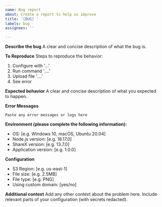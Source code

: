 ```yaml
---
name: Bug report
about: Create a report to help us improve
title: '[BUG] '
labels: bug
assignees: ''

---
```


**Describe the bug**
A clear and concise description of what the bug is.

**To Reproduce**
Steps to reproduce the behavior:
1. Configure with '...'
2. Run command '....'
3. Upload file '....'
4. See error

**Expected behavior**
A clear and concise description of what you expected to happen.

**Error Messages**
```
Paste any error messages or logs here
```

**Environment (please complete the following information):**
- OS: [e.g. Windows 10, macOS, Ubuntu 20.04]
- Node.js version: [e.g. 18.17.0]
- ShareX version: [e.g. 13.7.0]
- Application version: [e.g. 1.0.0]

**Configuration**
- S3 Region: [e.g. us-east-1]
- File size: [e.g. 2.5MB]
- File type: [e.g. PNG]
- Using custom domain: [yes/no]

**Additional context**
Add any other context about the problem here. Include relevant parts of your configuration (with secrets redacted).